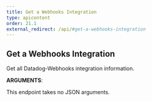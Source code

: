 ```yaml
---
title: Get a Webhooks Integration
type: apicontent
order: 21.1
external_redirect: /api/#get-a-webhooks-integration
---
```


## Get a Webhooks Integration

Get all Datadog-Webhooks integration information.

**ARGUMENTS**:

This endpoint takes no JSON arguments.
